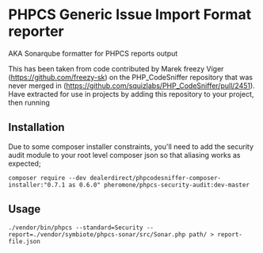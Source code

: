 # PHPCS Generic Issue Import Format reporter 

AKA Sonarqube formatter for PHPCS reports output 

This has been taken from code contributed by Marek freezy Víger (https://github.com/freezy-sk) 
on the PHP_CodeSniffer repository that was never merged in 
(https://github.com/squizlabs/PHP_CodeSniffer/pull/2451). Have extracted for use in projects 
by adding this repository to your project, then running

## Installation

Due to some composer installer constraints, you'll need to add the security audit 
module to your root level composer json so that aliasing works as expected;

```
composer require --dev dealerdirect/phpcodesniffer-composer-installer:"0.7.1 as 0.6.0" pheromone/phpcs-security-audit:dev-master
```

## Usage 

`./vendor/bin/phpcs --standard=Security --report=./vendor/symbiote/phpcs-sonar/src/Sonar.php path/ > report-file.json`